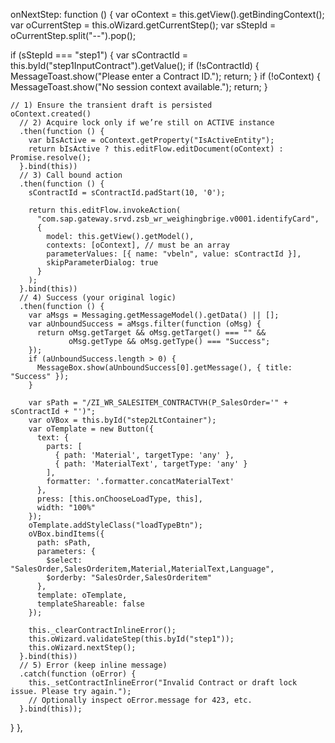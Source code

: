 onNextStep: function () {
  var oContext = this.getView().getBindingContext();
  var oCurrentStep = this.oWizard.getCurrentStep();
  var sStepId = oCurrentStep.split("--").pop();

  if (sStepId === "step1") {
    var sContractId = this.byId("step1InputContract").getValue();
    if (!sContractId) { MessageToast.show("Please enter a Contract ID."); return; }
    if (!oContext)     { MessageToast.show("No session context available."); return; }

    // 1) Ensure the transient draft is persisted
    oContext.created()
      // 2) Acquire lock only if we’re still on ACTIVE instance
      .then(function () {
        var bIsActive = oContext.getProperty("IsActiveEntity");
        return bIsActive ? this.editFlow.editDocument(oContext) : Promise.resolve();
      }.bind(this))
      // 3) Call bound action
      .then(function () {
        sContractId = sContractId.padStart(10, '0');

        return this.editFlow.invokeAction(
          "com.sap.gateway.srvd.zsb_wr_weighingbrige.v0001.identifyCard",
          {
            model: this.getView().getModel(),
            contexts: [oContext], // must be an array
            parameterValues: [{ name: "vbeln", value: sContractId }],
            skipParameterDialog: true
          }
        );
      }.bind(this))
      // 4) Success (your original logic)
      .then(function () {
        var aMsgs = Messaging.getMessageModel().getData() || [];
        var aUnboundSuccess = aMsgs.filter(function (oMsg) {
          return oMsg.getTarget && oMsg.getTarget() === "" &&
                 oMsg.getType && oMsg.getType() === "Success";
        });
        if (aUnboundSuccess.length > 0) {
          MessageBox.show(aUnboundSuccess[0].getMessage(), { title: "Success" });
        }

        var sPath = "/ZI_WR_SALESITEM_CONTRACTVH(P_SalesOrder='" + sContractId + "')";
        var oVBox = this.byId("step2LtContainer");
        var oTemplate = new Button({
          text: {
            parts: [
              { path: 'Material', targetType: 'any' },
              { path: 'MaterialText', targetType: 'any' }
            ],
            formatter: '.formatter.concatMaterialText'
          },
          press: [this.onChooseLoadType, this],
          width: "100%"
        });
        oTemplate.addStyleClass("loadTypeBtn");
        oVBox.bindItems({
          path: sPath,
          parameters: {
            $select: "SalesOrder,SalesOrderitem,Material,MaterialText,Language",
            $orderby: "SalesOrder,SalesOrderitem"
          },
          template: oTemplate,
          templateShareable: false
        });

        this._clearContractInlineError();
        this.oWizard.validateStep(this.byId("step1"));
        this.oWizard.nextStep();
      }.bind(this))
      // 5) Error (keep inline message)
      .catch(function (oError) {
        this._setContractInlineError("Invalid Contract or draft lock issue. Please try again.");
        // Optionally inspect oError.message for 423, etc.
      }.bind(this));
  }
},
